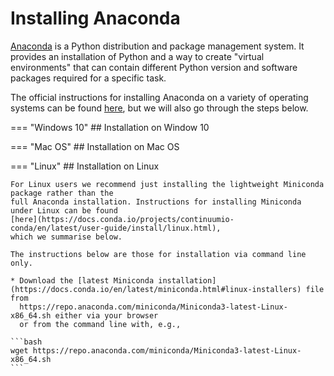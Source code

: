 # Installing Anaconda

[Anaconda](https://www.anaconda.com/products/individual) is a Python distribution and package
management system. It provides an installation of Python and a way to create "virtual environments"
that can contain different Python version and software packages required for a specific task.

The official instructions for installing Anaconda on a variety of operating systems can be found
[here](https://docs.anaconda.com/anaconda/install/), but we will also go through the steps below.

=== "Windows 10"
    ## Installation on Window 10

=== "Mac OS"
    ## Installation on Mac OS


=== "Linux"
    ## Installation on Linux

    For Linux users we recommend just installing the lightweight Miniconda package rather than the
    full Anaconda installation. Instructions for installing Miniconda under Linux can be found
    [here](https://docs.conda.io/projects/continuumio-conda/en/latest/user-guide/install/linux.html),
    which we summarise below.

    The instructions below are those for installation via command line only.

    * Download the [latest Miniconda installation](https://docs.conda.io/en/latest/miniconda.html#linux-installers) file from
      https://repo.anaconda.com/miniconda/Miniconda3-latest-Linux-x86_64.sh either via your browser
      or from the command line with, e.g.,

    ```bash
    wget https://repo.anaconda.com/miniconda/Miniconda3-latest-Linux-x86_64.sh
    ```
